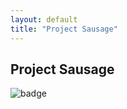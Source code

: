 ```yaml
---
layout: default
title: "Project Sausage"
---
```


## Project Sausage

![badge](https://img.shields.io/endpoint?url=https://gist.githubusercontent.com/project-sausage/fdd1aa4f4bfcbedb3283509c568cb23e/raw/f3ebdfdb7709ed2218fbe7129d620233ffc95e38/sausage-status.json)
